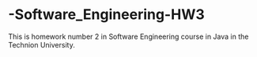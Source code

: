 # -Software_Engineering-HW3
This is homework number 2 in Software Engineering course in Java in the Technion University.
